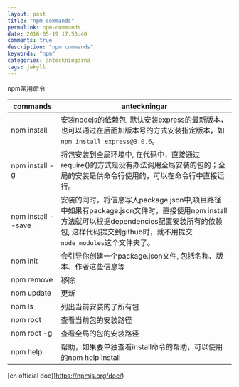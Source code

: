 ```yaml
---
layout: post
title: "npm commands"
permalink: npm-commands
date: 2016-05-19 17:53:40
comments: true
description: "npm commands"
keywords: "npm"
categories: anteckningarna
tags: jekyll
---
```



npm常用命令

|commands |anteckningar |
|---|---|
|npm install <name> |安装nodejs的依赖包, 默认安装express的最新版本，也可以通过在后面加版本号的方式安装指定版本，如`npm install express@3.0.6`。|
|npm install <name> -g | 将包安装到全局环境中, 在代码中，直接通过require()的方式是没有办法调用全局安装的包的；全局的安装是供命令行使用的，可以在命令行中直接运行。|
|npm install <name> --save | 安装的同时，将信息写入package.json中,项目路径中如果有package.json文件时，直接使用npm install方法就可以根据dependencies配置安装所有的依赖包, 这样代码提交到github时，就不用提交`node_modules`这个文件夹了。|
|npm init|  会引导你创建一个package.json文件, 包括名称、版本、作者这些信息等|
|npm remove <name>|移除|
|npm update <name>|更新|
|npm ls| 列出当前安装的了所有包|
|npm root| 查看当前包的安装路径|
|npm root -g|  查看全局的包的安装路径|
|npm help|  帮助，如果要单独查看install命令的帮助，可以使用的npm help install|



[en official doc])https://npmjs.org/doc/)
